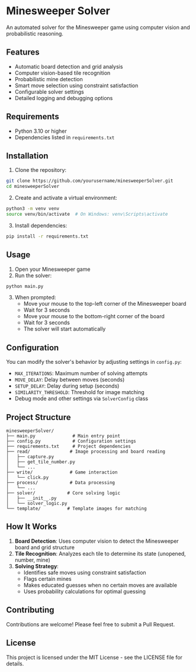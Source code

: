 # Minesweeper Solver

An automated solver for the Minesweeper game using computer vision and probabilistic reasoning.

## Features

- Automatic board detection and grid analysis
- Computer vision-based tile recognition
- Probabilistic mine detection
- Smart move selection using constraint satisfaction
- Configurable solver settings
- Detailed logging and debugging options

## Requirements

- Python 3.10 or higher
- Dependencies listed in `requirements.txt`

## Installation

1. Clone the repository:
```bash
git clone https://github.com/yourusername/minesweeperSolver.git
cd minesweeperSolver
```

2. Create and activate a virtual environment:
```bash
python3 -m venv venv
source venv/bin/activate  # On Windows: venv\Scripts\activate
```

3. Install dependencies:
```bash
pip install -r requirements.txt
```

## Usage

1. Open your Minesweeper game
2. Run the solver:
```bash
python main.py
```

3. When prompted:
   - Move your mouse to the top-left corner of the Minesweeper board
   - Wait for 3 seconds
   - Move your mouse to the bottom-right corner of the board
   - Wait for 3 seconds
   - The solver will start automatically

## Configuration

You can modify the solver's behavior by adjusting settings in `config.py`:

- `MAX_ITERATIONS`: Maximum number of solving attempts
- `MOVE_DELAY`: Delay between moves (seconds)
- `SETUP_DELAY`: Delay during setup (seconds)
- `SIMILARITY_THRESHOLD`: Threshold for image matching
- Debug mode and other settings via `SolverConfig` class

## Project Structure

```
minesweeperSolver/
├── main.py              # Main entry point
├── config.py            # Configuration settings
├── requirements.txt     # Project dependencies
├── read/               # Image processing and board reading
│   ├── capture.py
│   ├── get_tile_number.py
│   └── ...
├── write/              # Game interaction
│   └── click.py
├── process/            # Data processing
│   └── ...
├── solver/            # Core solving logic
│   ├── __init__.py
│   └── solver_logic.py
└── template/          # Template images for matching
```

## How It Works

1. **Board Detection**: Uses computer vision to detect the Minesweeper board and grid structure
2. **Tile Recognition**: Analyzes each tile to determine its state (unopened, number, mine)
3. **Solving Strategy**:
   - Identifies safe moves using constraint satisfaction
   - Flags certain mines
   - Makes educated guesses when no certain moves are available
   - Uses probability calculations for optimal guessing

## Contributing

Contributions are welcome! Please feel free to submit a Pull Request.

## License

This project is licensed under the MIT License - see the LICENSE file for details.